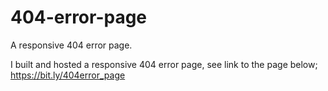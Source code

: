 # 404-error-page
A responsive 404 error page.

I built and hosted a responsive 404 error page, see link to the page below;
https://bit.ly/404error_page
